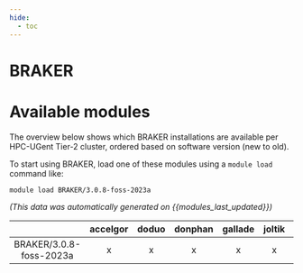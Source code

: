 ```yaml
---
hide:
  - toc
---
```


BRAKER
======

# Available modules


The overview below shows which BRAKER installations are available per HPC-UGent Tier-2 cluster, ordered based on software version (new to old).

To start using BRAKER, load one of these modules using a `module load` command like:

```shell
module load BRAKER/3.0.8-foss-2023a
```

*(This data was automatically generated on {{modules_last_updated}})*  

| |accelgor|doduo|donphan|gallade|joltik|litleo|shinx|
| :---: | :---: | :---: | :---: | :---: | :---: | :---: | :---: |
|BRAKER/3.0.8-foss-2023a|x|x|x|x|x|x|x|
